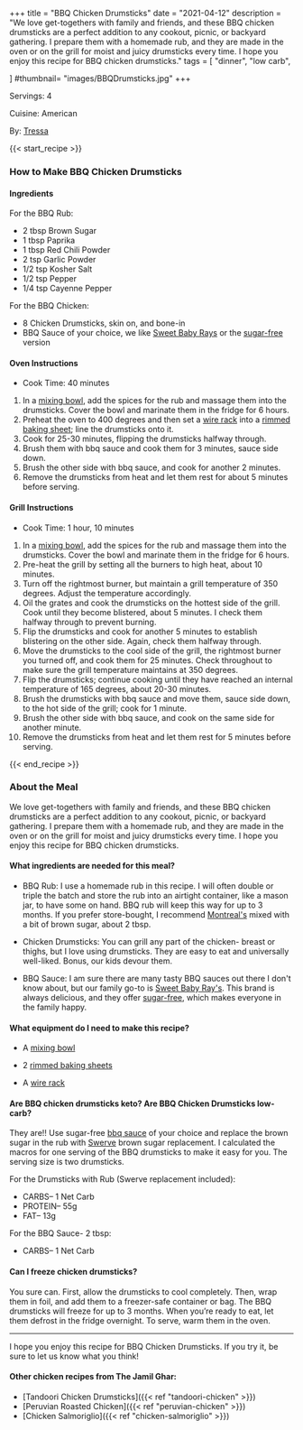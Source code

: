 +++
title = "BBQ Chicken Drumsticks"
date = "2021-04-12"
description = "We love get-togethers with family and friends, and these BBQ chicken drumsticks are a perfect addition to any cookout, picnic, or backyard gathering. I prepare them with a homemade rub, and they are made in the oven or on the grill for moist and juicy drumsticks every time. I hope you enjoy this recipe for BBQ chicken drumsticks."
tags = [
    "dinner",
    "low carb",
    
]
#thumbnail= "images/BBQDrumsticks.jpg"
+++

Servings: 4 <!--more-->

Cuisine: American

By: [Tressa](https://www.jamilghar.com/about/) 

{{< start_recipe >}}

### How to Make BBQ Chicken Drumsticks 

#### Ingredients  

For the BBQ Rub: 

* 2 tbsp Brown Sugar
* 1 tbsp Paprika
* 1 tbsp Red Chili Powder
* 2 tsp Garlic Powder
* 1/2 tsp Kosher Salt
* 1/2 tsp Pepper
* 1/4 tsp Cayenne Pepper

For the BBQ Chicken: 

* 8 Chicken Drumsticks, skin on, and bone-in
* BBQ Sauce of your choice, we like [Sweet Baby Rays](https://amzn.to/2NsxauJ) or the [sugar-free](https://amzn.to/2MYvhWR) version

#### Oven Instructions

* Cook Time: 40 minutes 

1. In a [mixing bowl](https://amzn.to/3o4ml1T), add the spices for the rub and massage them into the drumsticks. Cover the bowl and marinate them in the fridge for 6 hours.
2. Preheat the oven to 400 degrees and then set a [wire rack](https://amzn.to/3AQLn8k) into a [rimmed baking sheet](https://amzn.to/3COm9rS); line the drumsticks onto it.
3. Cook for 25-30 minutes, flipping the drumsticks halfway through.
4. Brush them with bbq sauce and cook them for 3 minutes, sauce side down. 
5. Brush the other side with bbq sauce, and cook for another 2 minutes.  
6. Remove the drumsticks from heat and let them rest for about 5 minutes before serving.

#### Grill Instructions  

* Cook Time: 1 hour, 10 minutes

1. In a [mixing bowl](https://amzn.to/3o4ml1T), add the spices for the rub and massage them into the drumsticks. Cover the bowl and marinate them in the fridge for 6 hours.
2. Pre-heat the grill by setting all the burners to high heat, about 10 minutes.
3. Turn off the rightmost burner, but maintain a grill temperature of 350 degrees. Adjust the temperature accordingly.
4. Oil the grates and cook the drumsticks on the hottest side of the grill. Cook until they become blistered, about 5 minutes. I check them halfway through to prevent burning. 
5. Flip the drumsticks and cook for another 5 minutes to establish blistering on the other side. Again, check them halfway through. 
6. Move the drumsticks to the cool side of the grill, the rightmost burner you turned off, and cook them for 25 minutes. Check throughout to make sure the grill temperature maintains at 350 degrees. 
7. Flip the drumsticks; continue cooking until they have reached an internal temperature of 165 degrees, about 20-30 minutes.
8. Brush the drumsticks with bbq sauce and move them, sauce side down, to the hot side of the grill; cook for 1 minute. 
9. Brush the other side with bbq sauce, and cook on the same side for another minute.  
10. Remove the drumsticks from heat and let them rest for 5 minutes before serving.

{{< end_recipe >}}

### About the Meal

We love get-togethers with family and friends, and these BBQ chicken drumsticks are a perfect addition to any cookout, picnic, or backyard gathering. I prepare them with a homemade rub, and they are made in the oven or on the grill for moist and juicy drumsticks every time. I hope you enjoy this recipe for BBQ chicken drumsticks.

#### What ingredients are needed for this meal?

* BBQ Rub: I use a homemade rub in this recipe. I will often double or triple the batch and store the rub into an airtight container, like a mason jar, to have some on hand. BBQ rub will keep this way for up to 3 months. If you prefer store-bought, I recommend [Montreal's](https://amzn.to/2QOX1P8) mixed with a bit of brown sugar, about 2 tbsp.

* Chicken Drumsticks: You can grill any part of the chicken- breast or thighs, but I love using drumsticks. They are easy to eat and universally well-liked. Bonus, our kids devour them. 

* BBQ Sauce: I am sure there are many tasty BBQ sauces out there I don't know about, but our family go-to is [Sweet Baby Ray's](https://amzn.to/2NsxauJ). This brand is always delicious, and they offer [sugar-free](https://amzn.to/2MYvhWR), which makes everyone in the family happy. 


#### What equipment do I need to make this recipe?

* A [mixing bowl](https://amzn.to/3o4ml1T) 

* 2 [rimmed baking sheets](https://amzn.to/3COm9rS)

*  A [wire rack](https://amzn.to/3AQLn8k)

#### Are BBQ chicken drumsticks keto? Are BBQ Chicken Drumsticks low-carb?

They are!! Use sugar-free [bbq sauce](https://amzn.to/2MYvhWR) of your choice and replace the brown sugar in the rub with [Swerve](https://amzn.to/39rvQQS) brown sugar replacement. I calculated the macros for one serving of the BBQ drumsticks to make it easy for you. The serving size is two drumsticks. 

For the Drumsticks with Rub (Swerve replacement included): 

* CARBS– 1 Net Carb
* PROTEIN– 55g
* FAT– 13g

For the BBQ Sauce- 2 tbsp: 

* CARBS– 1 Net Carb 

#### Can I freeze chicken drumsticks?

You sure can. First, allow the drumsticks to cool completely. Then, wrap them in foil, and add them to a freezer-safe container or bag. The BBQ drumsticks will freeze for up to 3 months. When you’re ready to eat, let them defrost in the fridge overnight. To serve, warm them in the oven. 

----

I hope you enjoy this recipe for BBQ Chicken Drumsticks. If you try it, be sure to let us know what you think!

#### Other chicken recipes from The Jamil Ghar:

* [Tandoori Chicken Drumsticks]({{< ref "tandoori-chicken" >}})
* [Peruvian Roasted Chicken]({{< ref "peruvian-chicken" >}})
* [Chicken Salmoriglio]({{< ref "chicken-salmoriglio" >}})
